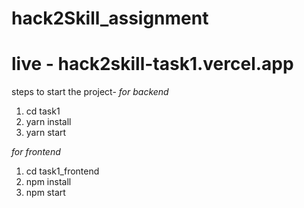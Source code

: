 # hack2Skill_assignment
# live - hack2skill-task1.vercel.app

steps to start the project-
*for backend*
1. cd task1
2. yarn install
3. yarn start


*for frontend*
1. cd task1_frontend
2. npm install
3. npm start
